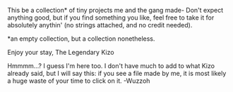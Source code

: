 This be a collection* of tiny projects me and the gang made-
Don't expect anything good, but if you find something you like, feel free to take it for absolutely anythin' (no strings attached, and no credit needed).

*an empty collection, but a collection nonetheless.

Enjoy your stay,
The Legendary Kizo



Hmmmm...? I guess I'm here too. I don't have much to add to what Kizo already said, but I will say this: if you see a file made by me, it is most likely a huge waste of your time to click on it. -Wuzzoh
